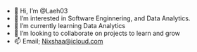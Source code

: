 - 👋 Hi, I’m @Laeh03
- 👀 I’m interested in Software Enginnering, and Data Analytics.
- 🌱 I’m currently learning Data Analytics 
- 💞️ I’m looking to collaborate on projects to learn and grow
- 📫 Email; Nixshaa@icloud.com

<!---
Laeh03/Laeh03 is a ✨ special ✨ repository because its `README.md` (this file) appears on your GitHub profile.
You can click the Preview link to take a look at your changes.
--->
